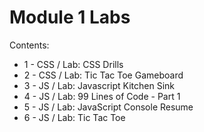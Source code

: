 # Module 1 Labs

Contents:
* 1 - CSS / Lab: CSS Drills
* 2 - CSS / Lab: Tic Tac Toe Gameboard
* 3 - JS / Lab: Javascript Kitchen Sink
* 4 - JS / Lab: 99 Lines of Code - Part 1
* 5 - JS / Lab: JavaScript Console Resume
* 6 - JS / Lab: Tic Tac Toe